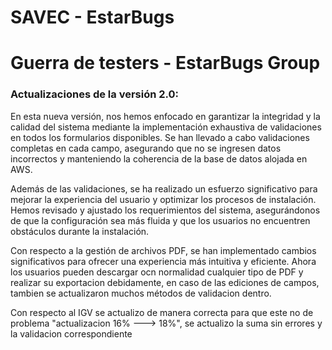 # SAVEC - EstarBugs
# Guerra de testers - EstarBugs Group

### Actualizaciones de la versión 2.0:
En esta nueva versión, nos hemos enfocado en garantizar la integridad y la calidad del sistema mediante la implementación exhaustiva de validaciones en todos los formularios disponibles. Se han llevado a cabo validaciones completas en cada campo, asegurando que no se ingresen datos incorrectos y manteniendo la coherencia de la base de datos alojada en AWS.

Además de las validaciones, se ha realizado un esfuerzo significativo para mejorar la experiencia del usuario y optimizar los procesos de instalación. Hemos revisado y ajustado los requerimientos del sistema, asegurándonos de que la configuración sea más fluida y que los usuarios no encuentren obstáculos durante la instalación.

Con respecto a la gestión de archivos PDF, se han implementado cambios significativos para ofrecer una experiencia más intuitiva y eficiente. Ahora los usuarios pueden descargar ocn normalidad cualquier tipo de PDF y realizar su exportacion debidamente, en caso de las ediciones de campos, tambien se actualizaron muchos métodos de validacion dentro.

Con respecto al IGV se actualizo de manera correcta para que este no de problema "actualizacion 16% ---> 18%", se actualizo la suma sin errores y la validacion correspondiente
